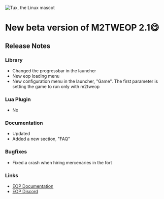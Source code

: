
![Tux, the Linux mascot](https://i.imgur.com/jqzoYoQ.png)

# New beta version of M2TWEOP 2.1😋

## Release Notes

###  Library
- Changed the progressbar in the launcher
- New eop loading menu
- New configuration menu in the launcher, "Game". The first parameter is setting the game to run only with m2tweop

### Lua Plugin
- No

### Documentation
- Updated
- Added a new section, "FAQ"

### Bugfixes
- Fixed a crash when hiring mercenaries in the fort

### Links
* [EOP Documentation](https://youneuoy.github.io/M2TWEOP-library/)
* [EOP Discord](https://discord.gg/cG2Paep9)
